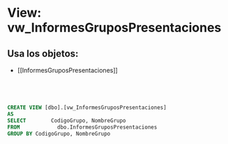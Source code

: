 # View: vw_InformesGruposPresentaciones

## Usa los objetos:
- [[InformesGruposPresentaciones]]

```sql




CREATE VIEW [dbo].[vw_InformesGruposPresentaciones]
AS
SELECT        CodigoGrupo, NombreGrupo
FROM            dbo.InformesGruposPresentaciones
GROUP BY CodigoGrupo, NombreGrupo

```
